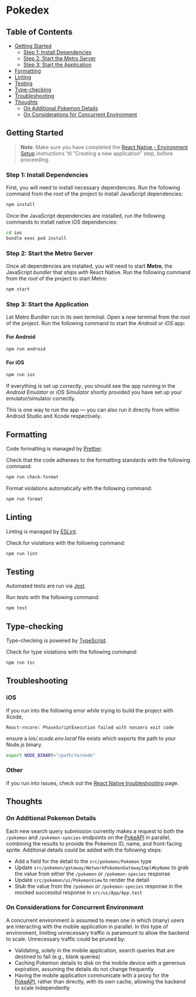 # Pokedex

## Table of Contents

- [Getting Started](#getting-started)
  - [Step 1: Install Dependencies](#step-1-install-dependencies)
  - [Step 2: Start the Metro Server](#step-2-start-the-metro-server)
  - [Step 3: Start the Application](#step-3-start-the-application)
- [Formatting](#formatting)
- [Linting](#linting)
- [Testing](#testing)
- [Type-checking](#type-checking)
- [Troubleshooting](#troubleshooting)
- [Thoughts](#thoughts)
  - [On Additional Pokemon Details](#on-additional-pokemon-details)
  - [On Considerations for Concurrent Environment](#on-considerations-for-concurrent-environment)

## Getting Started

> **Note**: Make sure you have completed the [React Native - Environment Setup](https://reactnative.dev/docs/environment-setup) instructions 'til "Creating a new application" step, before proceeding.

### Step 1: Install Dependencies

First, you will need to install necessary dependencies. Run the following command from the _root_ of the project to install JavaScript dependencies:

```bash
npm install
```

Once the JavaScript dependencies are installed, run the following commands to install native iOS dependencies:

```bash
cd ios
bundle exec pod install
```

### Step 2: Start the Metro Server

Once all dependencies are installed, you will need to start **Metro**, the JavaScript _bundler_ that ships _with_ React Native. Run the following command from the _root_ of the project to start Metro:

```bash
npm start
```

### Step 3: Start the Application

Let Metro Bundler run in its _own_ terminal. Open a _new_ terminal from the _root_ of the project. Run the following command to start the _Android_ or _iOS_ app:

#### For Android

```bash
npm run android
```

#### For iOS

```bash
npm run ios
```

If everything is set up _correctly_, you should see the app running in the _Android Emulator_ or _iOS Simulator_ shortly provided you have set up your emulator/simulator correctly.

This is one way to run the app — you can also run it directly from within Android Studio and Xcode respectively.

## Formatting

Code formatting is managed by [Prettier](https://prettier.io/).

Check that the code adherees to the formatting standards with the following command:

```bash
npm run check-format
```

Format violations automatically with the following command:

```bash
npm run format
```

## Linting

Linting is managed by [ESLint](https://eslint.org/).

Check for violations with the following command:

```bash
npm run lint
```

## Testing

Automated tests are run via [Jest](https://jestjs.io/).

Run tests with the following command:

```bash
npm test
```

## Type-checking

Type-checking is powered by [TypeScript](https://www.typescriptlang.org/).

Check for type violations with the following command:

```bash
npm run tsc
```

## Troubleshooting

### iOS

If you run into the following error while trying to build the project with Xcode,

```
React-rncore: PhaseScriptExecution failed with nonzero exit code
```

ensure a _ios/.xcode.env.local_ file exists which exports the path to your Node.js binary.

```bash
export NODE_BINARY="/path/to/node"
```

### Other

If you run into issues, check out the [React Native troubleshooting](https://reactnative.dev/docs/troubleshooting) page.

## Thoughts

### On Additional Pokemon Details

Each new search query submission currently makes a request to both the `/pokemon` and `/pokemon-species` endpoints on the [PokeAPI](https://pokeapi.co/) in parallel, combining the results to provide the Pokemon ID, name, and front-facing sprite. Additonal details could be added with the following steps:

- Add a field for the detail to the `src/pokemon/Pokemon` type
- Update `src/pokemon/gateway/NetworkPokemonGatewayImpl#byName` to grab the value from either the `/pokemon` or `/pokemon-species` response
- Update `src/pokemon/ui/PokemonView` to render the detail
- Stub the value from the `/pokemon` or `/pokemon-species` response in the mocked successtul response in `src/ui/App/App.test`

### On Considerations for Concurrent Environment

A concurrent environment is assumed to mean one in which (many) users are interacting with the mobile application in parallel. In this type of environment, limiting unnecessary traffic is paramount to allow the backend to scale. Unnecessary traffic could be pruned by:

- Validating, solely in the mobile application, search queries that are destined to fail (e.g., blank queries)
- Caching Pokemon details to disk on the mobile device with a generous expiration, assuming the details do not change frequently
- Having the mobile application communicate with a proxy for the [PokeAPI](https://pokeapi.co/), rather than directly, with its own cache, allowing the backend to scale independently
